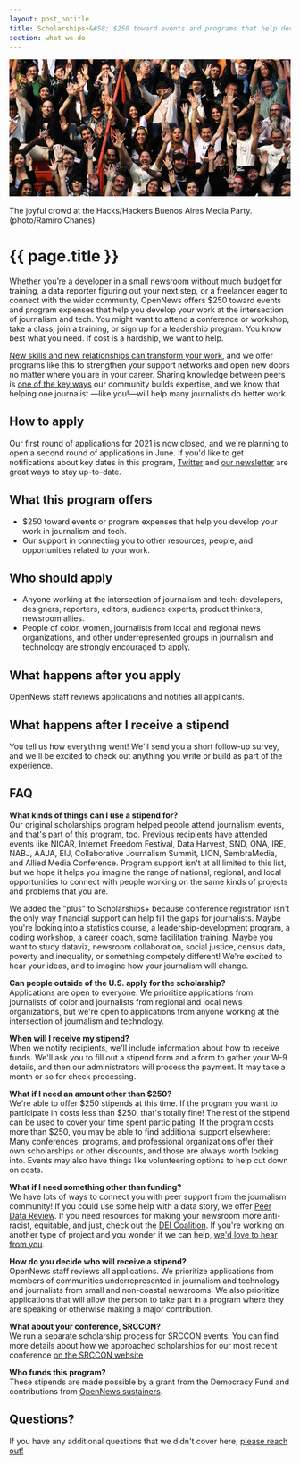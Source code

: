 ```yaml
---
layout: post_notitle
title: Scholarships+&#58; $250 toward events and programs that help develop your work
section: what we do
---
```


<img src="/media/img/index_opennewsphoto.jpg" class="topline">
<p class="caption">The joyful crowd at the Hacks/Hackers Buenos Aires Media Party. (photo/Ramiro Chanes)</p>

# {{ page.title }}

Whether you’re a developer in a small newsroom without much budget for training, a data reporter figuring out your next step, or a freelancer eager to connect with the wider community, OpenNews offers $250 toward events and program expenses that help you develop your work at the intersection of journalism and tech. You might want to attend a conference or workshop, take a class, join a training, or sign up for a leadership program. You know best what you need. If cost is a hardship, we want to help.

[New skills and new relationships can transform your work](https://opennews.org/blog/scholarships-networks/), and we offer programs like this to strengthen your support networks and open new doors no matter where you are in your career. Sharing knowledge between peers is [one of the key ways](https://opennews.org/what/community/survey/) our community builds expertise, and we know that helping one journalist —like you!—will help many journalists do better work.

## How to apply

<!--Our [first round of applications for 2021 is open now](https://docs.google.com/forms/d/e/1FAIpQLSc44yzxThSu6-lRW5PxDIxaLLlyn28YX6FHM6jL3eZIYzyrXg/viewform) through the end of **Wednesday, March 17**. Applicants will hear back from us by **Friday, March 26**. We're planning to open a second round of applications this year in June.

<a class="sidebar-button" href="https://docs.google.com/forms/d/e/1FAIpQLSc44yzxThSu6-lRW5PxDIxaLLlyn28YX6FHM6jL3eZIYzyrXg/viewform">Apply for a journalism stipend!</a>
-->
Our first round of applications for 2021 is now closed, and we're planning to open a second round of applications in June. If you'd like to get notifications about key dates in this program, [Twitter](https://twitter.com/opennews) and [our newsletter](http://eepurl.com/czSVTL) are great ways to stay up-to-date.

## What this program offers

* $250 toward events or program expenses that help you develop your work in journalism and tech.
* Our support in connecting you to other resources, people, and opportunities related to your work.

## Who should apply

* Anyone working at the intersection of journalism and tech: developers, designers, reporters, editors, audience experts, product thinkers, newsroom allies.
* People of color, women, journalists from local and regional news organizations, and other underrepresented groups in journalism and technology are strongly encouraged to apply.

## What happens after you apply

OpenNews staff reviews applications and notifies all applicants.

## What happens after I receive a stipend

You tell us how everything went! We'll send you a short follow-up survey, and we'll be excited to check out anything you write or build as part of the experience.

## FAQ

**What kinds of things can I use a stipend for?**  
Our original scholarships program helped people attend journalism events, and that's part of this program, too. Previous recipients have attended events like NICAR, Internet Freedom Festival, Data Harvest, SND, ONA, IRE, NABJ, AAJA, EIJ, Collaborative Journalism Summit, LION, SembraMedia, and Allied Media Conference. Program support isn't at all limited to this list, but we hope it helps you imagine the range of national, regional, and local opportunities to connect with people working on the same kinds of projects and problems that you are.

We added the "plus" to Scholarships+ because conference registration isn't the only way financial support can help fill the gaps for journalists. Maybe you're looking into a statistics course, a leadership-development program, a coding workshop, a career coach, some facilitation training. Maybe you want to study dataviz, newsroom collaboration, social justice, census data, poverty and inequality, or something competely different! We're excited to hear your ideas, and to imagine how your journalism will change.

**Can people outside of the U.S. apply for the scholarship?**  
Applications are open to everyone. We prioritize applications from journalists of color and journalists from regional and local news organizations, but we're open to applications from anyone working at the intersection of journalism and technology.

**When will I receive my stipend?**  
When we notify recipients, we'll include information about how to receive funds. We'll ask you to fill out a stipend form and a form to gather your W-9 details, and then our administrators will process the payment. It may take a month or so for check processing.

**What if I need an amount other than $250?**  
We're able to offer $250 stipends at this time. If the program you want to participate in costs less than $250, that's totally fine! The rest of the stipend can be used to cover your time spent participating. If the program costs more than $250, you may be able to find additional support elsewhere: Many conferences, programs, and professional organizations offer their own scholarships or other discounts, and those are always worth looking into. Events may also have things like volunteering options to help cut down on costs.

**What if I need something other than funding?**  
We have lots of ways to connect you with peer support from the journalism community! If you could use some help with a data story, we offer [Peer Data Review](/what/community/datareview/). If you need resources for making your newsroom more anti-racist, equitable, and just, check out the [DEI Coalition](/what/community/dei-coalition/). If you're working on another type of project and you wonder if we can help, [we'd love to hear from you](mailto:info@opennews.org).

**How do you decide who will receive a stipend?**  
OpenNews staff reviews all applications. We prioritize applications from members of communities underrepresented in journalism and technology and journalists from small and non-coastal newsrooms. We also prioritize applications that will allow the person to take part in a program where they are speaking or otherwise making a major contribution.

**What about your conference, SRCCON?**  
We run a separate scholarship process for SRCCON events. You can find more details about how we approached scholarships for our most recent conference [on the SRCCON website](https://2020.srccon.org/scholarships/)

**Who funds this program?**  
These stipends are made possible by a grant from the Democracy Fund and contributions from [OpenNews sustainers](https://opennews.networkforgood.com/).

## Questions?

If you have any additional questions that we didn't cover here, [please reach out!](mailto:info@opennews.org)